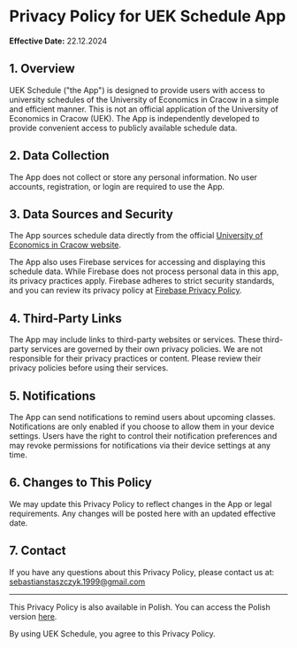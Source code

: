 # Privacy Policy for UEK Schedule App

**Effective Date:** 22.12.2024

## 1. Overview
UEK Schedule ("the App") is designed to provide users with access to university schedules of the University of Economics in Cracow in a simple and efficient manner. This is not an official application of the University of Economics in Cracow (UEK). The App is independently developed to provide convenient access to publicly available schedule data.

## 2. Data Collection
The App does not collect or store any personal information. No user accounts, registration, or login are required to use the App.

## 3. Data Sources and Security
The App sources schedule data directly from the official [University of Economics in Cracow website](https://planzajec.uek.krakow.pl).

The App also uses Firebase services for accessing and displaying this schedule data. While Firebase does not process personal data in this app, its privacy practices apply. Firebase adheres to strict security standards, and you can review its privacy policy at [Firebase Privacy Policy](https://firebase.google.com/support/privacy).

## 4. Third-Party Links
The App may include links to third-party websites or services. These third-party services are governed by their own privacy policies. We are not responsible for their privacy practices or content. Please review their privacy policies before using their services.

## 5. Notifications
The App can send notifications to remind users about upcoming classes. Notifications are only enabled if you choose to allow them in your device settings. Users have the right to control their notification preferences and may revoke permissions for notifications via their device settings at any time.

## 6. Changes to This Policy
We may update this Privacy Policy to reflect changes in the App or legal requirements. Any changes will be posted here with an updated effective date.

## 7. Contact
If you have any questions about this Privacy Policy, please contact us at: [sebastianstaszczyk.1999@gmail.com](mailto:sebastianstaszczyk.1999@gmail.com)

---
This Privacy Policy is also available in Polish. You can access the Polish version [here](https://github.com/SebastianStasz/uek-schedule-privacy-policy/blob/main/polish.md).

By using UEK Schedule, you agree to this Privacy Policy.
